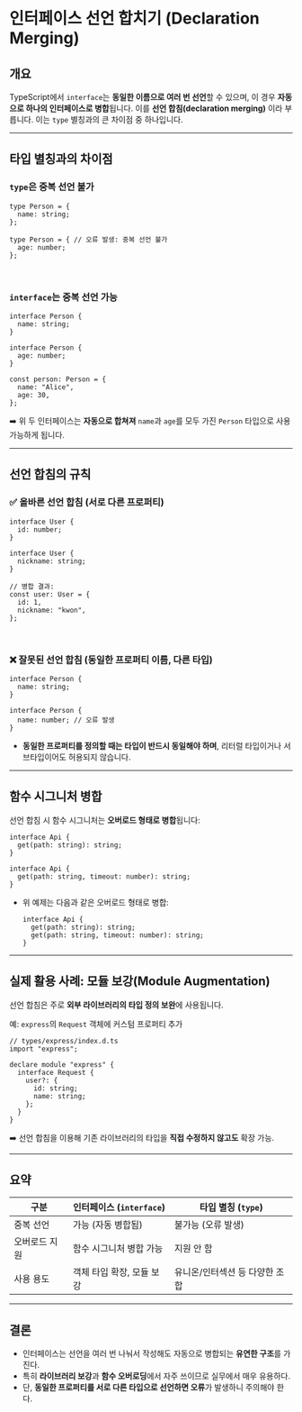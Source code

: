 # 인터페이스 선언 합치기 (Declaration Merging)

## 개요

TypeScript에서 `interface`는 **동일한 이름으로 여러 번 선언**할 수 있으며, 이 경우 **자동으로 하나의 인터페이스로 병합**됩니다. 이를 **선언 합침(declaration merging)** 이라 부릅니다. 이는 `type` 별칭과의 큰 차이점 중 하나입니다.

---

## 타입 별칭과의 차이점

### `type`은 중복 선언 불가

```tsx
type Person = {
  name: string;
};

type Person = { // 오류 발생: 중복 선언 불가
  age: number;
};
```

<br />

### `interface`는 중복 선언 가능

```tsx
interface Person {
  name: string;
}

interface Person {
  age: number;
}
```

```tsx
const person: Person = {
  name: "Alice",
  age: 30,
};
```

➡️ 위 두 인터페이스는 **자동으로 합쳐져** `name`과 `age`를 모두 가진 `Person` 타입으로 사용 가능하게 됩니다.

---

## 선언 합침의 규칙

### ✅ 올바른 선언 합침 (서로 다른 프로퍼티)

```tsx
interface User {
  id: number;
}

interface User {
  nickname: string;
}

// 병합 결과:
const user: User = {
  id: 1,
  nickname: "kwon",
};
```

<br />

### ❌ 잘못된 선언 합침 (동일한 프로퍼티 이름, 다른 타입)

```tsx
interface Person {
  name: string;
}

interface Person {
  name: number; // 오류 발생
}
```

- **동일한 프로퍼티를 정의할 때는 타입이 반드시 동일해야 하며**, 리터럴 타입이거나 서브타입이어도 허용되지 않습니다.

---

## 함수 시그니처 병합

선언 합침 시 함수 시그니처는 **오버로드 형태로 병합**됩니다:

```tsx
interface Api {
  get(path: string): string;
}

interface Api {
  get(path: string, timeout: number): string;
}
```

- 위 예제는 다음과 같은 오버로드 형태로 병합:

  ```tsx
  interface Api {
    get(path: string): string;
    get(path: string, timeout: number): string;
  }
  ```

---

## 실제 활용 사례: **모듈 보강(Module Augmentation)**

선언 합침은 주로 **외부 라이브러리의 타입 정의 보완**에 사용됩니다.

예: `express`의 `Request` 객체에 커스텀 프로퍼티 추가

```tsx
// types/express/index.d.ts
import "express";

declare module "express" {
  interface Request {
    user?: {
      id: string;
      name: string;
    };
  }
}
```

➡️ 선언 합침을 이용해 기존 라이브러리의 타입을 **직접 수정하지 않고도** 확장 가능.

---

## 요약

| 구분                 | 인터페이스 (`interface`) | 타입 별칭 (`type`) |
|----------------------|---------------------------|---------------------|
| 중복 선언            | 가능 (자동 병합됨)        | 불가능 (오류 발생)  |
| 오버로드 지원        | 함수 시그니처 병합 가능    | 지원 안 함           |
| 사용 용도            | 객체 타입 확장, 모듈 보강  | 유니온/인터섹션 등 다양한 조합 |

---

## 결론

- 인터페이스는 선언을 여러 번 나눠서 작성해도 자동으로 병합되는 **유연한 구조**를 가진다.
- 특히 **라이브러리 보강**과 **함수 오버로딩**에서 자주 쓰이므로 실무에서 매우 유용하다.
- 단, **동일한 프로퍼티를 서로 다른 타입으로 선언하면 오류**가 발생하니 주의해야 한다.
